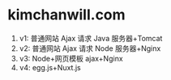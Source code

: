 # kimchanwill.com

1. v1: 普通网站 Ajax 请求 Java 服务器+Tomcat
2. v2: 普通网站 Ajax 请求 Node 服务器+Nginx
3. v3: Node+网页模板 ajax+Nginx
4. v4: egg.js+Nuxt.js
